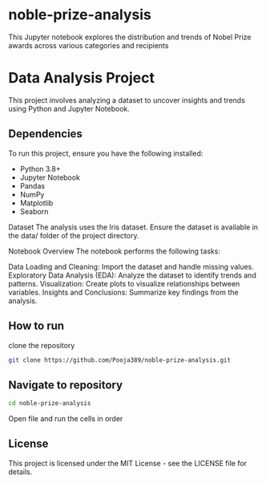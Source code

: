 # noble-prize-analysis
This Jupyter notebook explores the distribution and trends of Nobel Prize awards across various categories and recipients

# Data Analysis Project
This project involves analyzing a dataset to uncover insights and trends using Python and Jupyter Notebook.

## Dependencies
To run this project, ensure you have the following installed:
- Python 3.8+
- Jupyter Notebook
- Pandas
- NumPy
- Matplotlib
- Seaborn

Dataset
The analysis uses the Iris dataset. Ensure the dataset is available in the data/ folder of the project directory.

Notebook Overview
The notebook performs the following tasks:

Data Loading and Cleaning: Import the dataset and handle missing values.
Exploratory Data Analysis (EDA): Analyze the dataset to identify trends and patterns.
Visualization: Create plots to visualize relationships between variables.
Insights and Conclusions: Summarize key findings from the analysis.

## How to run
clone the repository
```bash
git clone https://github.com/Pooja389/noble-prize-analysis.git
```
## Navigate to repository
```bash
cd noble-prize-analysis
```
Open file and run the cells in order
## License
This project is licensed under the MIT License - see the LICENSE file for details.


